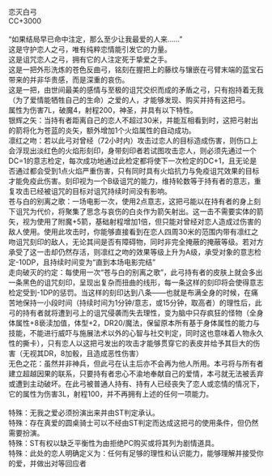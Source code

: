 <title>恋灭白弓</title>
<meta name="GENERATOR" content="WinCHM">
<meta http-equiv="Content-Type" content="text/html; charset=gb2312">
<br>恋灭白弓
<br>CC+3000
<br>
<br>“如果结局早已命中注定，那么至少让我最爱的人来……”
<br>这是守护恋人之弓，唯有纯粹恋情能引发它的力量。
<br>这是诅咒恋人之弓，拥有它的人注定死于挚爱之手。
<br>这是一把外形洗炼的苍色反曲弓，铭刻在握把上的藤纹与镶嵌在弓臂末端的蓝宝石带来的并非华贵感，而是深重的哀伤。
<br>这是一把，由世间最美的感情与至极的诅咒交织而成的矛盾之弓，只有抱持着无我（为了爱情能牺牲自己的生命）之爱的人，才能够发现、购买并持有这把弓。
<br>属性为伤害7L，破魔4，射程200，神圣，并具有以下特性。
<br>银辉之矢：当持有者距离自己的恋人不超过30米，并能互相看到时，这把弓射出的箭将化为苍蓝的炎矢，额外增加1个火焰属性的自动成功。
<br>凛红之吻：若以此弓对曾经（72小时内）攻击过恋人的目标造成伤害，则伤口上会浮现出淡红色的火焰形刻印，身带刻印者若试图攻击恋人，则必须先通过一个DC=1的意志检定，每次成功地通过此检定都将使下一次检定的DC+1，且无论是否通过都会受到1点火焰严重伤害，只有同时具有火焰抗力与免疫诅咒效果的目标才能免疫此伤害。刻印视为一个B级诅咒的能力，维持轮数等于持有者的意志，重复攻击已经被诅咒的目标对诅咒持续时间没有影响。
<br>苍与白的别离之歌：一场电影一次，使用2点意志，这把弓能以在持有者的身上刻下诅咒为代价，将聚集了思念与哀伤的白炎作为箭矢射出。这一击不需要实体的箭矢，视为使用了附魔+5箭，基础射程增加1倍，但只能对曾经对恋人造成过伤害的敌人使用。使用此攻击时，你能够直接看到在恋人四周30米的范围内带有凛红之吻诅咒刻印的敌人，无论其间是否有障碍物，同时非完全掩蔽的掩蔽等级。若对方承受了这一击却仍然存活，则凛红之吻的效果等级上升为A级，承受对象的意志检定-10DP，且持续时间变为“直到本场电影完结”
<br>走向破灭的约定：每使用一次“苍与白的别离之歌”，此弓持有者的皮肤上就会多出一条黑色的诅咒刻印，呈现出复杂而扭曲的线形，每一条这样的刻印将会使得意志检定受到-1DP的惩罚。当这样的刻印达到八条——也就是布满全身的时候，在痛苦地保持一小段时间（持续时间为1分钟/意志，或15分钟，取高者）的理性后，此弓的持有者就将遭到弓上的诅咒侵袭而失去理性，变为脑中只存疯狂的怪物（全身体属性+8亵渎加值，体型+2，DR20/魔法，保留原本所有基于身体属性的能力与技能，不能进行威吓与施展法术以外的心智与社交判定，同时这也意味着人物永久性的撕卡），只有恋人以这把弓发出的攻击才能够贯穿它的表皮并给予其巨大的伤害（无视其DR，8加骰，且造成恶性伤害）
<br>无色之花：虽然并非神兵，但此弓在认主后亦不会再为他人所用。本弓将与所有者建立超越因果的联系，只要持有者忠心不渝地奉献自己的爱情，本弓就无法被丢弃或遭到主动破坏。在此弓被普通人持有、持有人已经丧失了恋人或恋情的情况下，它的属性为伤害3L，射程100，并不再拥有上述的任何一项能力。
<br>
<br>特殊：无我之爱必须扮演出来并由ST判定承认。
<br>特殊：存在真爱的圆桌骑士可以不经由ST判定而达成这把弓的使用条件，但仍然需要扮演。
<br>特殊：ST有权以缺乏平衡性为由拒绝PC购买或将其列为剧情道具。
<br>特殊：此处的恋人明确定义为：任何有足够的理性和认识能力，能够理解并接受你的爱，并做出对等回应者
